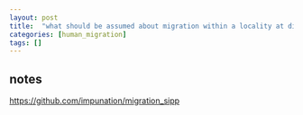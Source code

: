 ```yaml
---
layout: post
title:  "what should be assumed about migration within a locality at different points in time?"
categories: [human_migration]
tags: []
---
```


## notes

https://github.com/impunation/migration_sipp

